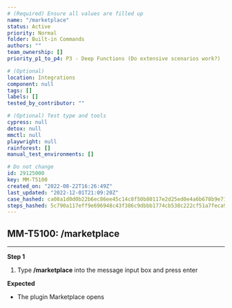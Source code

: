 ```yaml
---
# (Required) Ensure all values are filled up
name: "/marketplace"
status: Active
priority: Normal
folder: Built-in Commands
authors: ""
team_ownership: []
priority_p1_to_p4: P3 - Deep Functions (Do extensive scenarios work?)

# (Optional)
location: Integrations
component: null
tags: []
labels: []
tested_by_contributor: ""

# (Optional) Test type and tools
cypress: null
detox: null
mmctl: null
playwright: null
rainforest: []
manual_test_environments: []

# Do not change
id: 29125000
key: MM-T5100
created_on: "2022-08-22T16:26:49Z"
last_updated: "2022-12-01T21:09:20Z"
case_hashed: ca08a1d0d0b22b6ec86ee45c14c8f50b80117e2d25ed0e4a6b678b9e7176c01f2e276e61ae2546df223ad09d4ba6af4a
steps_hashed: 5c790a117eff9e696948c43f386c9dbbb1774cb538c222cf51a7feca9e154b1eedc005e64c9ec23e25383098e821b447
---
```


<!-- (Auto-generated) Based on frontmatter's "key" and "name" -->

## MM-T5100: /marketplace

---

**Step 1**

1. Type **/marketplace** into the message input box and press enter

**Expected**

- The plugin Marketplace opens
